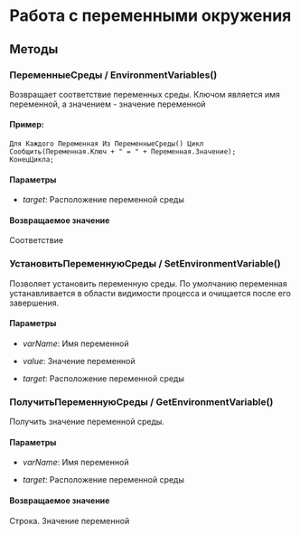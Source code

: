 
# Работа с переменными окружения
## Методы
    
### ПеременныеСреды / EnvironmentVariables()
    
    
    
Возвращает соответствие переменных среды. Ключом является имя переменной, а значением - значение переменной


  
  
#### Пример:
    Для Каждого Переменная Из ПеременныеСреды() Цикл
    Сообщить(Переменная.Ключ + " = " + Переменная.Значение);
    КонецЦикла;
    

#### Параметры

* *target*: Расположение переменной среды

#### Возвращаемое значение

Соответствие

  
### УстановитьПеременнуюСреды / SetEnvironmentVariable()
    
    
    
Позволяет установить переменную среды.
По умолчанию переменная устанавливается в области видимости процесса и очищается после его завершения.


  
  
#### Параметры

* *varName*: Имя переменной

* *value*: Значение переменной

* *target*: Расположение переменной среды

### ПолучитьПеременнуюСреды / GetEnvironmentVariable()
    
    
    
Получить значение переменной среды.


  
  
#### Параметры

* *varName*: Имя переменной

* *target*: Расположение переменной среды

#### Возвращаемое значение

Строка. Значение переменной

  